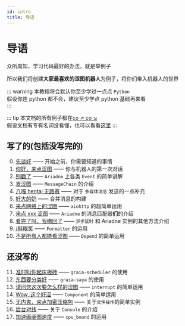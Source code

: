 ```yaml
---
id: intro
title: 导语
---
```


# 导语

众所周知，学习代码最好的办法，就是举例子

所以我们将创建**大家最喜欢的涩图机器人**为例子，将你们带入机器人的世界

::: warning
本教程将会默认你至少学过一点点 `Python`  
假设你连 python 都不会，建议至少学点 python 基础再来看  
:::

::: tip
本文档的所有例子都在[co ↗ co ↘](https://github.com/Graiax-Community/EroEroBot)  
假设文档有专有名词没看懂，也可以看看[这里](terms)
:::

## 写了的(包括没写完的)

 0. [先谈好](0_before_start) —— 开始之前，你需要知道的事情
 1. [你好，来点涩图](1_hello_ero) —— 你与机器人的第一次对话
 2. [别戳了](2_other_event) —— `Ariadne` 上各类 `Event` 的简单讲解
 3. [发涩图](3_ero_comes) —— `MessageChain` 的介绍
 4. [八嘎 hentai 无路赛](4_kugimiya) —— 对于 ` 多媒体消息 ` 发送的一点补充
 5. [好大的奶](5_forward_message) —— 合并消息的构建
 6. [来点网络上的涩图](6_ero_from_net) —— `aiohttp` 的超简单运用
 7. [来点 xxx 涩图](7_setu_tag) —— `Ariadne` 的消息匹配器**们**的介绍
 8. [看完了吗，我撤回了](8_leave_no_evidence) —— `异步延时` 和 Ariadne 实例的其他方法介绍
 9. [/斜眼笑](9_huaji) —— `Formatter` 的运用
 10. [不是所有人都能看涩图](10_not_everyone_have_st.md) —— `Depend` 的简单运用

## 还没写的

11.  [准时叫你起床板砖]() —— `graia-scheduler` 的使用
12.  [东西要分类好]() —— `graia-saya` 的使用
13.  [请问您这次要怎么样的涩图]() —— `interrupt` 的简单运用
14.  [Wow, 这个好涩]() —— `Component` 的简单运用
15.  [无内鬼，来点加密压缩包]() —— 关于`文件操作`的简单实例
16.  [后台对线]() —— 关于 `Console` 的介绍
17.  [加速画~~涩~~图速度]() —— `cpu_bound` 的运用

